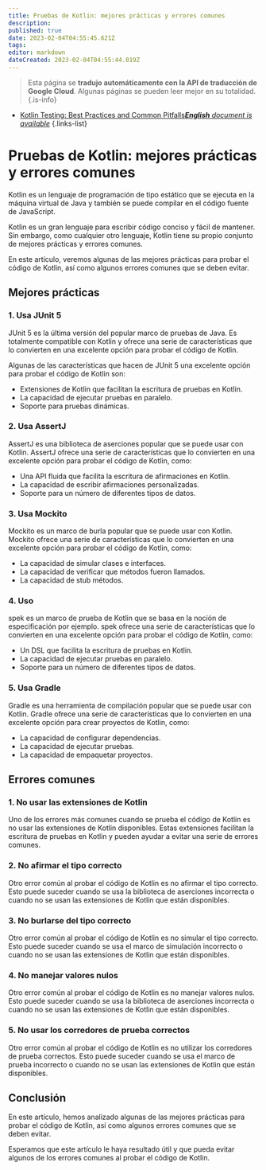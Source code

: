 ```yaml
---
title: Pruebas de Kotlin: mejores prácticas y errores comunes
description: 
published: true
date: 2023-02-04T04:55:45.621Z
tags: 
editor: markdown
dateCreated: 2023-02-04T04:55:44.019Z
---
```


> Esta página se **tradujo automáticamente con la API de traducción de Google Cloud**.
Algunas páginas se pueden leer mejor en su totalidad.{.is-info}



- [Kotlin Testing: Best Practices and Common Pitfalls***English** document is available*](/en/Knowledge-base/Kotlin/kotlin-testing-best-practices-and-common-pitfalls)
{.links-list}


# Pruebas de Kotlin: mejores prácticas y errores comunes

Kotlin es un lenguaje de programación de tipo estático que se ejecuta en la máquina virtual de Java y también se puede compilar en el código fuente de JavaScript.

Kotlin es un gran lenguaje para escribir código conciso y fácil de mantener. Sin embargo, como cualquier otro lenguaje, Kotlin tiene su propio conjunto de mejores prácticas y errores comunes.

En este artículo, veremos algunas de las mejores prácticas para probar el código de Kotlin, así como algunos errores comunes que se deben evitar.

## Mejores prácticas

### 1. Usa JUnit 5

JUnit 5 es la última versión del popular marco de pruebas de Java. Es totalmente compatible con Kotlin y ofrece una serie de características que lo convierten en una excelente opción para probar el código de Kotlin.

Algunas de las características que hacen de JUnit 5 una excelente opción para probar el código de Kotlin son:

- Extensiones de Kotlin que facilitan la escritura de pruebas en Kotlin.
- La capacidad de ejecutar pruebas en paralelo.
- Soporte para pruebas dinámicas.

### 2. Usa AssertJ

AssertJ es una biblioteca de aserciones popular que se puede usar con Kotlin. AssertJ ofrece una serie de características que lo convierten en una excelente opción para probar el código de Kotlin, como:

- Una API fluida que facilita la escritura de afirmaciones en Kotlin.
- La capacidad de escribir afirmaciones personalizadas.
- Soporte para un número de diferentes tipos de datos.

### 3. Usa Mockito

Mockito es un marco de burla popular que se puede usar con Kotlin. Mockito ofrece una serie de características que lo convierten en una excelente opción para probar el código de Kotlin, como:

- La capacidad de simular clases e interfaces.
- La capacidad de verificar que métodos fueron llamados.
- La capacidad de stub métodos.

### 4. Uso

spek es un marco de prueba de Kotlin que se basa en la noción de especificación por ejemplo. spek ofrece una serie de características que lo convierten en una excelente opción para probar el código de Kotlin, como:

- Un DSL que facilita la escritura de pruebas en Kotlin.
- La capacidad de ejecutar pruebas en paralelo.
- Soporte para un número de diferentes tipos de datos.

### 5. Usa Gradle

Gradle es una herramienta de compilación popular que se puede usar con Kotlin. Gradle ofrece una serie de características que lo convierten en una excelente opción para crear proyectos de Kotlin, como:

- La capacidad de configurar dependencias.
- La capacidad de ejecutar pruebas.
- La capacidad de empaquetar proyectos.

## Errores comunes

### 1. No usar las extensiones de Kotlin

Uno de los errores más comunes cuando se prueba el código de Kotlin es no usar las extensiones de Kotlin disponibles. Estas extensiones facilitan la escritura de pruebas en Kotlin y pueden ayudar a evitar una serie de errores comunes.

### 2. No afirmar el tipo correcto

Otro error común al probar el código de Kotlin es no afirmar el tipo correcto. Esto puede suceder cuando se usa la biblioteca de aserciones incorrecta o cuando no se usan las extensiones de Kotlin que están disponibles.

### 3. No burlarse del tipo correcto

Otro error común al probar el código de Kotlin es no simular el tipo correcto. Esto puede suceder cuando se usa el marco de simulación incorrecto o cuando no se usan las extensiones de Kotlin que están disponibles.

### 4. No manejar valores nulos

Otro error común al probar el código de Kotlin es no manejar valores nulos. Esto puede suceder cuando se usa la biblioteca de aserciones incorrecta o cuando no se usan las extensiones de Kotlin que están disponibles.

### 5. No usar los corredores de prueba correctos

Otro error común al probar el código de Kotlin es no utilizar los corredores de prueba correctos. Esto puede suceder cuando se usa el marco de prueba incorrecto o cuando no se usan las extensiones de Kotlin que están disponibles.

## Conclusión

En este artículo, hemos analizado algunas de las mejores prácticas para probar el código de Kotlin, así como algunos errores comunes que se deben evitar.

Esperamos que este artículo le haya resultado útil y que pueda evitar algunos de los errores comunes al probar el código de Kotlin.